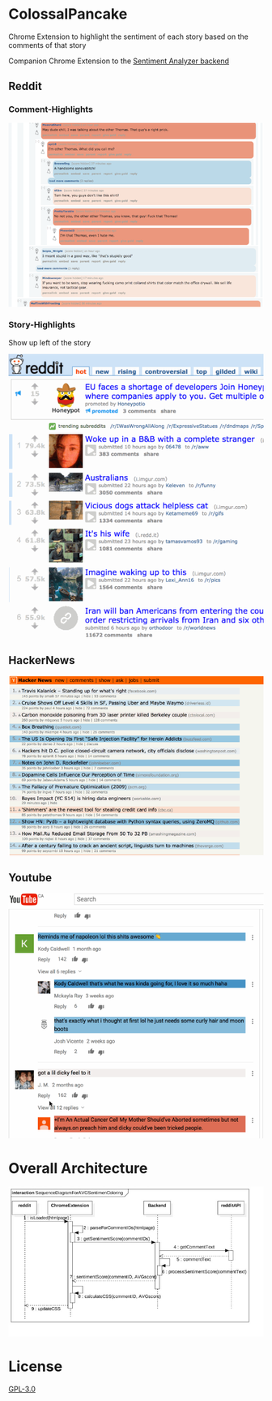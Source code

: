 # ColossalPancake

Chrome Extension to highlight the sentiment of each story based on the comments of that story

Companion Chrome Extension to the [Sentiment Analyzer backend](https://github.com/jipson7/MassiveWaffle)

## Reddit

### Comment-Highlights

![reddit comment screenshot](readme_resources/reddit_comment_screenshot.png)

### Story-Highlights

Show up left of the story

![reddit demo](readme_resources/reddit_demo.gif)

## HackerNews

![hacker news demo](readme_resources/hacker_news_demo.gif)


## Youtube

![youtube demo](readme_resources/youtube_demo.gif)

# Overall Architecture

![Sequence Diagram for main flow](readme_resources/SequenceDiagramForAVGSentimenColoring.jpg)

# License

[GPL-3.0](LICENSE)
